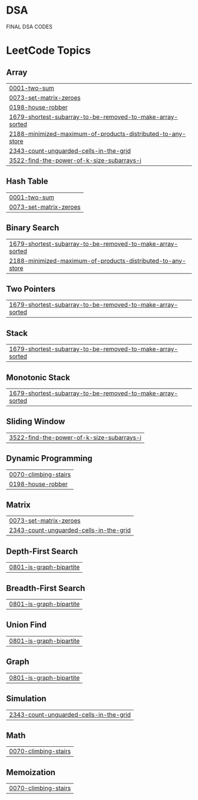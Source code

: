 # DSA
FINAL DSA CODES

<!---LeetCode Topics Start-->
# LeetCode Topics
## Array
|  |
| ------- |
| [0001-two-sum](https://github.com/saurabhnagaich0817/DSA/tree/master/0001-two-sum) |
| [0073-set-matrix-zeroes](https://github.com/saurabhnagaich0817/DSA/tree/master/0073-set-matrix-zeroes) |
| [0198-house-robber](https://github.com/saurabhnagaich0817/DSA/tree/master/0198-house-robber) |
| [1679-shortest-subarray-to-be-removed-to-make-array-sorted](https://github.com/saurabhnagaich0817/DSA/tree/master/1679-shortest-subarray-to-be-removed-to-make-array-sorted) |
| [2188-minimized-maximum-of-products-distributed-to-any-store](https://github.com/saurabhnagaich0817/DSA/tree/master/2188-minimized-maximum-of-products-distributed-to-any-store) |
| [2343-count-unguarded-cells-in-the-grid](https://github.com/saurabhnagaich0817/DSA/tree/master/2343-count-unguarded-cells-in-the-grid) |
| [3522-find-the-power-of-k-size-subarrays-i](https://github.com/saurabhnagaich0817/DSA/tree/master/3522-find-the-power-of-k-size-subarrays-i) |
## Hash Table
|  |
| ------- |
| [0001-two-sum](https://github.com/saurabhnagaich0817/DSA/tree/master/0001-two-sum) |
| [0073-set-matrix-zeroes](https://github.com/saurabhnagaich0817/DSA/tree/master/0073-set-matrix-zeroes) |
## Binary Search
|  |
| ------- |
| [1679-shortest-subarray-to-be-removed-to-make-array-sorted](https://github.com/saurabhnagaich0817/DSA/tree/master/1679-shortest-subarray-to-be-removed-to-make-array-sorted) |
| [2188-minimized-maximum-of-products-distributed-to-any-store](https://github.com/saurabhnagaich0817/DSA/tree/master/2188-minimized-maximum-of-products-distributed-to-any-store) |
## Two Pointers
|  |
| ------- |
| [1679-shortest-subarray-to-be-removed-to-make-array-sorted](https://github.com/saurabhnagaich0817/DSA/tree/master/1679-shortest-subarray-to-be-removed-to-make-array-sorted) |
## Stack
|  |
| ------- |
| [1679-shortest-subarray-to-be-removed-to-make-array-sorted](https://github.com/saurabhnagaich0817/DSA/tree/master/1679-shortest-subarray-to-be-removed-to-make-array-sorted) |
## Monotonic Stack
|  |
| ------- |
| [1679-shortest-subarray-to-be-removed-to-make-array-sorted](https://github.com/saurabhnagaich0817/DSA/tree/master/1679-shortest-subarray-to-be-removed-to-make-array-sorted) |
## Sliding Window
|  |
| ------- |
| [3522-find-the-power-of-k-size-subarrays-i](https://github.com/saurabhnagaich0817/DSA/tree/master/3522-find-the-power-of-k-size-subarrays-i) |
## Dynamic Programming
|  |
| ------- |
| [0070-climbing-stairs](https://github.com/saurabhnagaich0817/DSA/tree/master/0070-climbing-stairs) |
| [0198-house-robber](https://github.com/saurabhnagaich0817/DSA/tree/master/0198-house-robber) |
## Matrix
|  |
| ------- |
| [0073-set-matrix-zeroes](https://github.com/saurabhnagaich0817/DSA/tree/master/0073-set-matrix-zeroes) |
| [2343-count-unguarded-cells-in-the-grid](https://github.com/saurabhnagaich0817/DSA/tree/master/2343-count-unguarded-cells-in-the-grid) |
## Depth-First Search
|  |
| ------- |
| [0801-is-graph-bipartite](https://github.com/saurabhnagaich0817/DSA/tree/master/0801-is-graph-bipartite) |
## Breadth-First Search
|  |
| ------- |
| [0801-is-graph-bipartite](https://github.com/saurabhnagaich0817/DSA/tree/master/0801-is-graph-bipartite) |
## Union Find
|  |
| ------- |
| [0801-is-graph-bipartite](https://github.com/saurabhnagaich0817/DSA/tree/master/0801-is-graph-bipartite) |
## Graph
|  |
| ------- |
| [0801-is-graph-bipartite](https://github.com/saurabhnagaich0817/DSA/tree/master/0801-is-graph-bipartite) |
## Simulation
|  |
| ------- |
| [2343-count-unguarded-cells-in-the-grid](https://github.com/saurabhnagaich0817/DSA/tree/master/2343-count-unguarded-cells-in-the-grid) |
## Math
|  |
| ------- |
| [0070-climbing-stairs](https://github.com/saurabhnagaich0817/DSA/tree/master/0070-climbing-stairs) |
## Memoization
|  |
| ------- |
| [0070-climbing-stairs](https://github.com/saurabhnagaich0817/DSA/tree/master/0070-climbing-stairs) |
<!---LeetCode Topics End-->